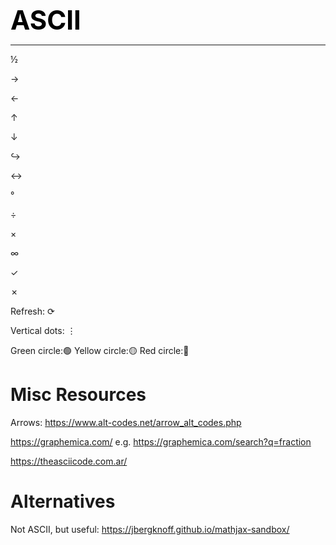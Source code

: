 **<span style="font-size:3em;color:black">ASCII</span>**
***

½

→

←

↑

↓

↪

↔

°

÷

×

∞

✓

✗

Refresh: ⟳

Vertical dots: ⋮

Green circle:🟢    Yellow circle:🟡     Red circle:🔴



# Misc Resources

   Arrows: https://www.alt-codes.net/arrow_alt_codes.php

   https://graphemica.com/   e.g. https://graphemica.com/search?q=fraction
   
   https://theasciicode.com.ar/
   
# Alternatives

Not ASCII, but useful: https://jbergknoff.github.io/mathjax-sandbox/

